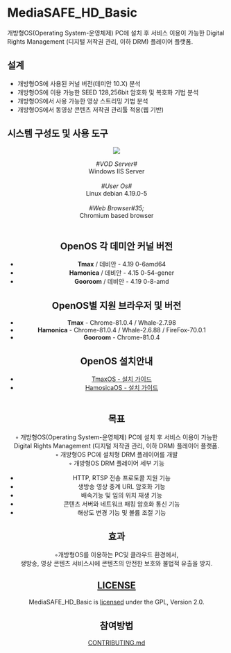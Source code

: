 # MediaSAFE_HD_Basic
개방형OS(Operating System-운영체제) PC에 설치 후 서비스 이용이 가능한 Digital Rights Management (디지털 저작권 관리, 이하 DRM) 플레이어 플랫폼.

## 설계
- 개방형OS에 사용된 커널 버전(데미안 10.X) 분석
- 개방형OS에 이용 가능한 SEED 128,256bit 암호화 및 복호화 기법 분석
- 개방형OS에서 사용 가능한 영상 스트리밍 기법 분석
- 개방형OS에서 동영상 콘텐츠 저작권 관리툴 적용(웹 기반)

## 시스템 구성도 및 사용 도구
<div width="100%" style="text-align:center;">
  <img src="https://user-images.githubusercontent.com/65989403/89764627-b97acc80-db2f-11ea-92aa-ae9a709c50f1.png">  
</ div >

*&#35;VOD Server&#35;*<br>Windows IIS Server<br><br>
*&#35;User Os&#35;*<br>Linux debian 4.19.0-5 <br><br>
*&#35;Web Browser#35;*<br>Chromium based browser <br><br>

## OpenOS 각 데미안 커널 버전
- **Tmax** / 데비안 - 4.19 0-6amd64
- **Hamonica** / 데비안 -  4.15 0-54-gener
- **Gooroom** / 데비안 - 4.19 0-8-amd


## OpenOS별 지원 브라우저 및 버전
- **Tmax** - Chrome-81.0.4 / Whale-2.7.98
- **Hamonica** - Chrome-81.0.4 / Whale-2.6.88 / FireFox-70.0.1
- **Gooroom** - Chrome-81.0.4


## OpenOS 설치안내
- [TmaxOS - 설치 가이드](https://user-images.githubusercontent.com/65989186/83239666-3c4be680-a1d3-11ea-89f8-62a266a6faba.png)
- [HamosicaOS - 설치 가이드](https://user-images.githubusercontent.com/65989186/83501930-d1b0e880-a4fb-11ea-9976-90e9fa51c616.png)
<br><br>

## 목표
 ◦ 개방형OS(Operating System-운영체제) PC에 설치 후 서비스 이용이 가능한 Digital Rights Management (디지털 저작권 관리, 이하 DRM) 플레이어 플랫폼.<br>
 ◦ 개방형OS PC에 설치형 DRM 플레이어를 개발<br>
 ◦ 개방형OS DRM 플레이어 세부 기능<br>
- HTTP, RTSP 전송 프로토콜 지원 기능
- 생방송 영상 중계 URL 암호화 기능
- 배속기능 및 임의 위치 재생 기능
- 콘텐츠 서버와 네트워크 패킹 암호화 통신 기능
- 해상도 변경 기능 및 볼륨 조절 기능

## 효과
 ◦개방형OS를 이용하는 PC및 클라우드 환경에서, <br>
  생방송, 영상 콘텐츠 서비스시에 콘텐츠의 안전한 보호와 불법적 유출을 방지.  

## <a href="https://github.com/yoondisk/MediaSAFE_HD_Basic/blob/master/LICENSE.md">LICENSE</a>
MediaSAFE_HD_Basic is <a href="https://github.com/yoondisk/MediaSAFE_HD_Basic/blob/master/LICENSE.md">licensed</a> under the GPL, Version 2.0.

## 참여방법
<a href="https://github.com/yoondisk/MediaSAFE_HD_Basic/blob/master/CONTRIBUTING.md">CONTRIBUTING.md</a>
